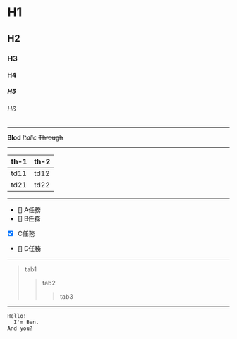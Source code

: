 # H1
## H2
### H3
#### H4
##### H5
###### H6

---

**Blod**
*Italic*
~~Through~~

---

|th-1|th-2|
|--|--|
|td11|td12|
|td21|td22|

---

- [] A任務
- [] B任務
- [x] C任務
- [] D任務

---

>tab1
>>tab2
>>>tab3

---

```
Hello!
  I'm Ben.
And you?
```
